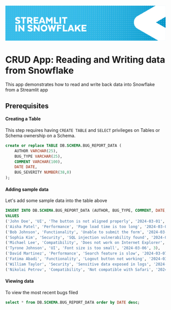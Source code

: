 ![](../shared_assets/sis-header.jpeg)

# CRUD App: Reading and Writing data from Snowflake
This app demonstrates how to read and write back data into Snowflake from a Streamlit app

## Prerequisites

#### Creating a Table

This step requires having `CREATE TABLE` and `SELECT` privileges on Tables or Schema ownership on a Schema. 

```sql
create or replace TABLE DB.SCHEMA.BUG_REPORT_DATA (
	AUTHOR VARCHAR(25),
	BUG_TYPE VARCHAR(25),
	COMMENT VARCHAR(100),
	DATE DATE,
	BUG_SEVERITY NUMBER(38,0)
);
```

#### Adding sample data  

Let's add some sample data into the table above

```sql
INSERT INTO DB.SCHEMA.BUG_REPORT_DATA (AUTHOR, BUG_TYPE, COMMENT, DATE, BUG_SEVERITY)
VALUES 
('John Doe', 'UI', 'The button is not aligned properly', '2024-03-01', 3),
('Aisha Patel', 'Performance', 'Page load time is too long', '2024-03-02', 5),
('Bob Johnson', 'Functionality', 'Unable to submit the form', '2024-03-03', 4),
('Sophia Kim', 'Security', 'SQL injection vulnerability found', '2024-03-04', 8),
('Michael Lee', 'Compatibility', 'Does not work on Internet Explorer', '2024-03-05', 2),
('Tyrone Johnson', 'UI', 'Font size is too small', '2024-03-06', 3),
('David Martinez', 'Performance', 'Search feature is slow', '2024-03-07', 4),
('Fatima Abadi', 'Functionality', 'Logout button not working', '2024-03-08', 3),
('William Taylor', 'Security', 'Sensitive data exposed in logs', '2024-03-09', 7),
('Nikolai Petrov', 'Compatibility', 'Not compatible with Safari', '2024-03-10', 2);
```


#### Viewing data

To view the most recent bugs filed

```sql
select * from DB.SCHEMA.BUG_REPORT_DATA order by DATE desc;
```
